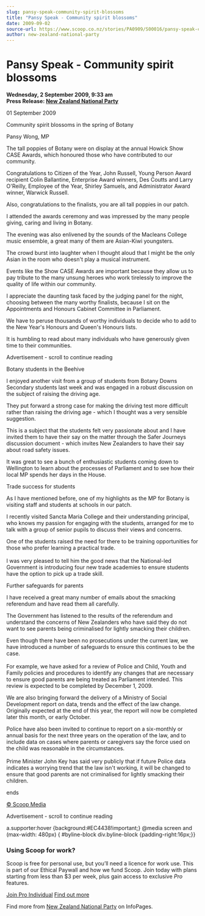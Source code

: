 ```yaml
---
slug: pansy-speak-community-spirit-blossoms
title: "Pansy Speak - Community spirit blossoms"
date: 2009-09-02
source-url: https://www.scoop.co.nz/stories/PA0909/S00016/pansy-speak-community-spirit-blossoms.htm
author: new-zealand-national-party
---
```

Pansy Speak - Community spirit blossoms
=======================================

**Wednesday, 2 September 2009, 9:33 am**  
**Press Release: [New Zealand National Party](https://info.scoop.co.nz/New_Zealand_National_Party)**

01 September 2009

Community spirit blossoms in the spring of Botany

Pansy Wong, MP

The tall poppies of Botany were on display at the annual Howick Show CASE Awards, which honoured those who have contributed to our community.

Congratulations to Citizen of the Year, John Russell, Young Person Award recipient Colin Ballantine, Enterprise Award winners, Des Coutts and Larry O'Reilly, Employee of the Year, Shirley Samuels, and Administrator Award winner, Warwick Russell.

Also, congratulations to the finalists, you are all tall poppies in our patch.

I attended the awards ceremony and was impressed by the many people giving, caring and living in Botany.

The evening was also enlivened by the sounds of the Macleans College music ensemble, a great many of them are Asian-Kiwi youngsters.

The crowd burst into laughter when I thought aloud that I might be the only Asian in the room who doesn't play a musical instrument.

Events like the Show CASE Awards are important because they allow us to pay tribute to the many unsung heroes who work tirelessly to improve the quality of life within our community.

I appreciate the daunting task faced by the judging panel for the night, choosing between the many worthy finalists, because I sit on the Appointments and Honours Cabinet Committee in Parliament.

We have to peruse thousands of worthy individuals to decide who to add to the New Year's Honours and Queen's Honours lists.

It is humbling to read about many individuals who have generously given time to their communities.

Advertisement - scroll to continue reading





Botany students in the Beehive

I enjoyed another visit from a group of students from Botany Downs Secondary students last week and was engaged in a robust discussion on the subject of raising the driving age.

They put forward a strong case for making the driving test more difficult rather than raising the driving age - which I thought was a very sensible suggestion.

This is a subject that the students felt very passionate about and I have invited them to have their say on the matter through the Safer Journeys discussion document - which invites New Zealanders to have their say about road safety issues.

It was great to see a bunch of enthusiastic students coming down to Wellington to learn about the processes of Parliament and to see how their local MP spends her days in the House.

Trade success for students

As I have mentioned before, one of my highlights as the MP for Botany is visiting staff and students at schools in our patch.

I recently visited Sancta Maria College and their understanding principal, who knows my passion for engaging with the students, arranged for me to talk with a group of senior pupils to discuss their views and concerns.

One of the students raised the need for there to be training opportunities for those who prefer learning a practical trade.  
   
I was very pleased to tell him the good news that the National-led Government is introducing four new trade academies to ensure students have the option to pick up a trade skill.

Further safeguards for parents

I have received a great many number of emails about the smacking referendum and have read them all carefully.

The Government has listened to the results of the referendum and understand the concerns of New Zealanders who have said they do not want to see parents being criminalised for lightly smacking their children.

Even though there have been no prosecutions under the current law, we have introduced a number of safeguards to ensure this continues to be the case.  
   
For example, we have asked for a review of Police and Child, Youth and Family policies and procedures to identify any changes that are necessary to ensure good parents are being treated as Parliament intended. This review is expected to be completed by December 1, 2009.

We are also bringing forward the delivery of a Ministry of Social Development report on data, trends and the effect of the law change. Originally expected at the end of this year, the report will now be completed later this month, or early October.

Police have also been invited to continue to report on a six-monthly or annual basis for the next three years on the operation of the law, and to include data on cases where parents or caregivers say the force used on the child was reasonable in the circumstances.  
   
Prime Minister John Key has said very publicly that if future Police data indicates a worrying trend that the law isn't working, it will be changed to ensure that good parents are not criminalised for lightly smacking their children.

ends  

[© Scoop Media](http://www.scoop.co.nz/about/terms.html)  

Advertisement - scroll to continue reading



a.supporter:hover {background:#EC4438!important;} @media screen and (max-width: 480px) { #byline-block div.byline-block {padding-right:16px;}}

### Using Scoop for work?

Scoop is free for personal use, but you’ll need a licence for work use. This is part of our Ethical Paywall and how we fund Scoop. Join today with plans starting from less than $3 per week, plus gain access to exclusive _Pro_ features.  
  
[Join Pro Individual](https://pro.scoop.co.nz/Individual/?from=ProIn24) [Find out more](https://pro.scoop.co.nz/using-scoop-for-work/?from=ProIn24)

Find more from [New Zealand National Party](https://info.scoop.co.nz/New_Zealand_National_Party) on InfoPages.